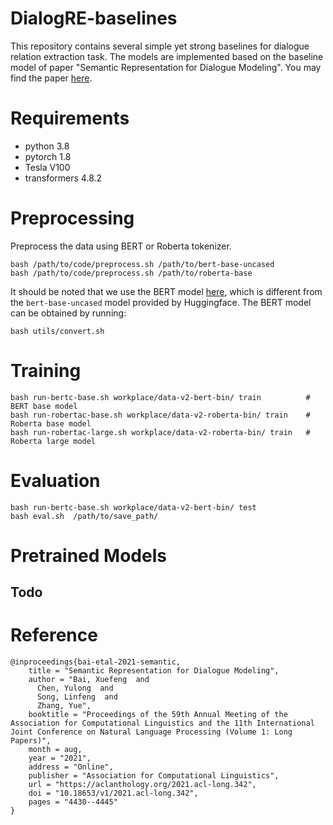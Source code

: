 # DialogRE-baselines
This repository contains several simple yet strong baselines for dialogue relation extraction task.
The models are implemented based on the baseline model of paper "Semantic Representation for Dialogue Modeling".
You may find the paper [here](https://arxiv.org/pdf/2105.10188).

# Requirements
+ python 3.8
+ pytorch 1.8
+ Tesla V100 
+ transformers 4.8.2


# Preprocessing
Preprocess the data using BERT or Roberta tokenizer.
```
bash /path/to/code/preprocess.sh /path/to/bert-base-uncased
bash /path/to/code/preprocess.sh /path/to/roberta-base
```
It should be noted that we use the BERT model [here](https://storage.googleapis.com/bert_models/2020_02_20/uncased_L-12_H-768_A-12.zip), which is different from the `bert-base-uncased` model provided by Huggingface.
The BERT model can be obtained by running:
```
bash utils/convert.sh
```
# Training
```
bash run-bertc-base.sh workplace/data-v2-bert-bin/ train          # BERT base model
bash run-robertac-base.sh workplace/data-v2-roberta-bin/ train    # Roberta base model
bash run-robertac-large.sh workplace/data-v2-roberta-bin/ train   # Roberta large model
```

# Evaluation
```
bash run-bertc-base.sh workplace/data-v2-bert-bin/ test
bash eval.sh  /path/to/save_path/
```

# Pretrained Models

## Todo


# Reference
```
@inproceedings{bai-etal-2021-semantic,
    title = "Semantic Representation for Dialogue Modeling",
    author = "Bai, Xuefeng  and
      Chen, Yulong  and
      Song, Linfeng  and
      Zhang, Yue",
    booktitle = "Proceedings of the 59th Annual Meeting of the Association for Computational Linguistics and the 11th International Joint Conference on Natural Language Processing (Volume 1: Long Papers)",
    month = aug,
    year = "2021",
    address = "Online",
    publisher = "Association for Computational Linguistics",
    url = "https://aclanthology.org/2021.acl-long.342",
    doi = "10.18653/v1/2021.acl-long.342",
    pages = "4430--4445"
}
```
